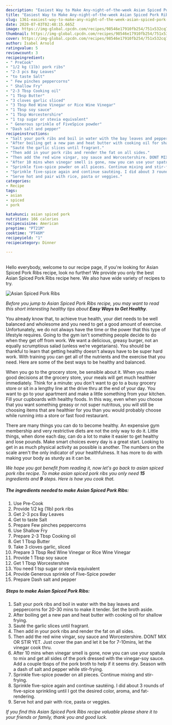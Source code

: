 ```yaml
---
description: "Easiest Way to Make Any-night-of-the-week Asian Spiced Pork Ribs"
title: "Easiest Way to Make Any-night-of-the-week Asian Spiced Pork Ribs"
slug: 1361-easiest-way-to-make-any-night-of-the-week-asian-spiced-pork-ribs
date: 2020-07-03T02:48:15.665Z
image: https://img-global.cpcdn.com/recipes/98546e17910fb254/751x532cq70/asian-spiced-pork-ribs-recipe-main-photo.jpg
thumbnail: https://img-global.cpcdn.com/recipes/98546e17910fb254/751x532cq70/asian-spiced-pork-ribs-recipe-main-photo.jpg
cover: https://img-global.cpcdn.com/recipes/98546e17910fb254/751x532cq70/asian-spiced-pork-ribs-recipe-main-photo.jpg
author: Isabel Arnold
ratingvalue: 5
reviewcount: 3
recipeingredient:
- " PreCook"
- "1/2 kg (1lb) pork ribs"
- "2-3 pcs Bay Leaves"
- "to taste Salt"
- " Few pinches peppercorns"
- " Shallow Fry"
- "2-3 Tbsp Cooking oil"
- "1 Tbsp Butter"
- "3 cloves garlic sliced"
- "3 Tbsp Red Wine Vinegar or Rice Wine Vinegar"
- "1 Tbsp soy sauce"
- "1 Tbsp Worcestershire"
- "1 tsp sugar or stevia equivalent"
- " Generous sprinkle of FiveSpice powder"
- "Dash salt and pepper"
recipeinstructions:
- "Salt your pork ribs and boil in water with the bay leaves and peppercorns for 20-30 mins to make it tender. Set the broth aside."
- "After boiling get a new pan and heat butter with cooking oil for shallow frying."
- "Sauté the garlic slices until fragrant."
- "Then add in your pork ribs and render the fat on all sides."
- "Then add the red wine vingar, soy sauce and Worcestershire. DONT MIX OR STIR YET. Just cover the pan and let it be for 7-10mins, let the vinegar cook thru."
- "After 10 mins when vinegar smell is gone, now you can use your spatula to mix and get all sides of the pork dressed with the vinegar-soy sauce. Add a couple tbsps of the pork broth to help if it seems dry. Season with a dash of salt and pepper while stir-frying."
- "Sprinkle five-spice powder on all pieces. Continue mixing and stir-frying."
- "Sprinkle five-spice again and continue sautéing. I did about 3 rounds of five-spice sprinkling until I got the desired color, aroma, and fat-rendering."
- "Serve hot and pair with rice, pasta or veggies."
categories:
- Recipe
tags:
- asian
- spiced
- pork

katakunci: asian spiced pork 
nutrition: 166 calories
recipecuisine: American
preptime: "PT21M"
cooktime: "PT46M"
recipeyield: "1"
recipecategory: Dinner

---
```

<br>
Hello everybody, welcome to our recipe page, if you're looking for Asian Spiced Pork Ribs recipe, look no further! We provide you only the best Asian Spiced Pork Ribs recipe here. We also have wide variety of recipes to try.
<br>


![Asian Spiced Pork Ribs](https://img-global.cpcdn.com/recipes/98546e17910fb254/751x532cq70/asian-spiced-pork-ribs-recipe-main-photo.jpg)

<i>Before you jump to Asian Spiced Pork Ribs recipe, you may want to read this short interesting healthy tips about <strong>Easy Ways to Get Healthy</strong>.</i>

You already know that, to achieve true health, your diet needs to be well balanced and wholesome and you need to get a good amount of exercise. Unfortunately, we do not always have the time or the power that this type of lifestyle requires. Going to the gym isn't something people decide to do when they get off from work. We want a delicious, greasy burger, not an equally scrumptious salad (unless we’re vegetarians). You should be thankful to learn that getting healthy doesn't always have to be super hard work. With training you can get all of the nutrients and the exercise that you need. Here are some of the best ways to be healthy and balanced.

When you go to the grocery store, be sensible about it. When you make good decisions at the grocery store, your meals will get much healthier immediately. Think for a minute: you don't want to go to a busy grocery store or sit in a lengthy line at the drive thru at the end of your day. You want to go to your apartment and make a little something from your kitchen. Fill your cupboards with healthy foods. In this way, even when you choose that you want something greasy or not super nutritous, you will still be choosing items that are healthier for you than you would probably choose while running into a store or fast food restaurant.

There are many things you can do to become healthy. An expensive gym membership and very restrictive diets are not the only way to do it. Little things, when done each day, can do a lot to make it easier to get healthy and lose pounds. Make smart choices every day is a great start. Looking to get in as much physical activity as possible is another. The numbers on the scale aren't the only indicator of your healthfulness. It has more to do with making your body as sturdy as it can be. 


<i>We hope you got benefit from reading it, now let's go back to asian spiced pork ribs recipe. To make asian spiced pork ribs you only need <strong>15</strong> ingredients and <strong>9</strong> steps. Here is how you cook that.
</i>

##### The ingredients needed to make Asian Spiced Pork Ribs:

1. Use  Pre-Cook
1. Provide 1/2 kg (1lb) pork ribs
1. Get 2-3 pcs Bay Leaves
1. Get to taste Salt
1. Prepare  Few pinches peppercorns
1. Use  Shallow Fry
1. Prepare 2-3 Tbsp Cooking oil
1. Get 1 Tbsp Butter
1. Take 3 cloves garlic, sliced
1. Prepare 3 Tbsp Red Wine Vinegar or Rice Wine Vinegar
1. Provide 1 Tbsp soy sauce
1. Get 1 Tbsp Worcestershire
1. You need 1 tsp sugar or stevia equivalent
1. Provide  Generous sprinkle of Five-Spice powder
1. Prepare Dash salt and pepper


##### Steps to make Asian Spiced Pork Ribs:

1. Salt your pork ribs and boil in water with the bay leaves and peppercorns for 20-30 mins to make it tender. Set the broth aside.
1. After boiling get a new pan and heat butter with cooking oil for shallow frying.
1. Sauté the garlic slices until fragrant.
1. Then add in your pork ribs and render the fat on all sides.
1. Then add the red wine vingar, soy sauce and Worcestershire. DONT MIX OR STIR YET. Just cover the pan and let it be for 7-10mins, let the vinegar cook thru.
1. After 10 mins when vinegar smell is gone, now you can use your spatula to mix and get all sides of the pork dressed with the vinegar-soy sauce. Add a couple tbsps of the pork broth to help if it seems dry. Season with a dash of salt and pepper while stir-frying.
1. Sprinkle five-spice powder on all pieces. Continue mixing and stir-frying.
1. Sprinkle five-spice again and continue sautéing. I did about 3 rounds of five-spice sprinkling until I got the desired color, aroma, and fat-rendering.
1. Serve hot and pair with rice, pasta or veggies.


<i>If you find this Asian Spiced Pork Ribs recipe valuable please share it to your friends or family, thank you and good luck.</i>
